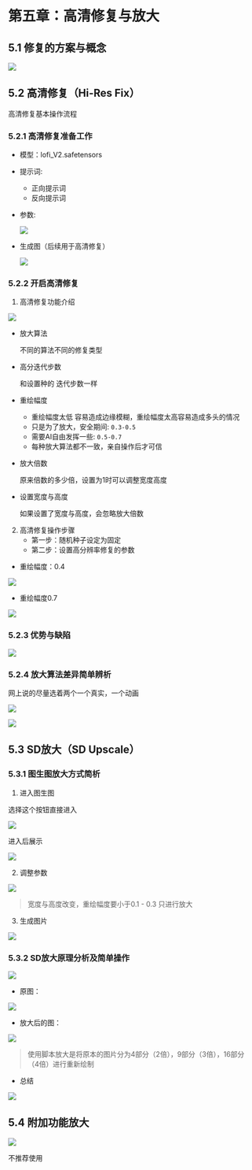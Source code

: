 <script setup>
import PromptTemplate from '../prompt-template.vue'
</script>


<style scoped src="../prompt-show.css"></style>

# 第五章：高清修复与放大

## 5.1 修复的方案与概念

![](/application/picture/sd-webui/study/067.png)


## 5.2 高清修复（Hi-Res Fix）

高清修复基本操作流程

### 5.2.1 高清修复准备工作

- 模型：lofi_V2.safetensors

- 提示词:
    - 正向提示词

    <PromptTemplate>
        <template v-slot:content>
            1girl,detailed background filled with (many:1.1) (colorful:1.1) (flowers):1.1,(quality:1.1),(photorealistic:1.1),(resolution:1.1),(sharpness:1.1),(cinematic lighting),depth of field,Canan EOS R6,135mm,1/1250s,f/2.8,ISO 400,white cloth with(lace trim:1.3),close-up,portrait,SFW,
        </template>
    </PromptTemplate>



    - 反向提示词

    <PromptTemplate>
        <template v-slot:content>
        NSFW,ng_deepnegative_v1_75t,child,lowres,worst quality,low quality,blurry,fake,3d,anime,bad anatomy,disabled body,disgusting,ugly,text,watermark,
        </template>
    </PromptTemplate>


- 参数:

    ![](/application/picture/sd-webui/study/068.png)

- 生成图（后续用于高清修复）

    ![](/application/picture/sd-webui/study/069.png)


### 5.2.2 开启高清修复

1. 高清修复功能介绍

![](/application/picture/sd-webui/study/070.png)


- 放大算法

    不同的算法不同的修复类型

- 高分迭代步数
    
    和设置种的 迭代步数一样

- 重绘幅度
    - 重绘幅度太低 容易造成边缘模糊，重绘幅度太高容易造成多头的情况
    - 只是为了放大，安全期间: `0.3-0.5` 
    - 需要AI自由发挥一些: `0.5-0.7` 
    - 每种放大算法都不一致，亲自操作后才可信

- 放大倍数

    原来倍数的多少倍，设置为1时可以调整宽度高度

- 设置宽度与高度
    
    如果设置了宽度与高度，会忽略放大倍数


2. 高清修复操作步骤
    - 第一步：随机种子设定为固定
    - 第二步：设置高分辨率修复的参数

- 重绘幅度：0.4

![](/application/picture/sd-webui/study/072.png)

- 重绘幅度0.7

![](/application/picture/sd-webui/study/073.png)


### 5.2.3 优势与缺陷

![](/application/picture/sd-webui/study/074.png)


### 5.2.4 放大算法差异简单辨析

网上说的尽量选着两个一个真实，一个动画

![](/application/picture/sd-webui/study/075.png)

![](/application/picture/sd-webui/study/076.png)

## 5.3 SD放大（SD Upscale）

### 5.3.1 图生图放大方式简析

1. 进入图生图

选择这个按钮直接进入

![](/application/picture/sd-webui/study/077.png)

进入后展示

![](/application/picture/sd-webui/study/078.png)


2. 调整参数

![](/application/picture/sd-webui/study/079.png)

>宽度与高度改变，重绘幅度要小于0.1 - 0.3 只进行放大

3. 生成图片

![](/application/picture/sd-webui/study/080.png)

### 5.3.2 SD放大原理分析及简单操作

![](/application/picture/sd-webui/study/081.png)

- 原图：

![](/application/picture/sd-webui/study/082.png)

- 放大后的图：

![](/application/picture/sd-webui/study/083.png)

>使用脚本放大是将原本的图片分为4部分（2倍），9部分（3倍），16部分（4倍）进行重新绘制

- 总结

![](/application/picture/sd-webui/study/084.png)

## 5.4 附加功能放大


![](/application/picture/sd-webui/study/085.png)


不推荐使用